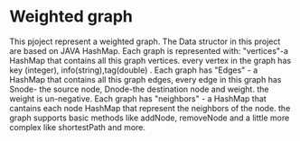 # Weighted graph
This pjoject represent a weighted graph. The Data structor in this project are based on JAVA HashMap.
Each graph is represented with: 
"vertices"-a HashMap that contains all this graph vertices. 
every vertex in the graph has key (integer), info(string),tag(double) . 
Each graph has "Edges" - a HashMap that contains all this graph edges, every edge in this graph has Snode- the source node,
Dnode-the destination node and weight. the weight is un-negative.
Each graph has "neighbors" - a HashMap that cantains each node HashMap that represent the neighbors of the node. 
the graph supports basic methods like addNode, removeNode and a little more complex like shortestPath and more.
